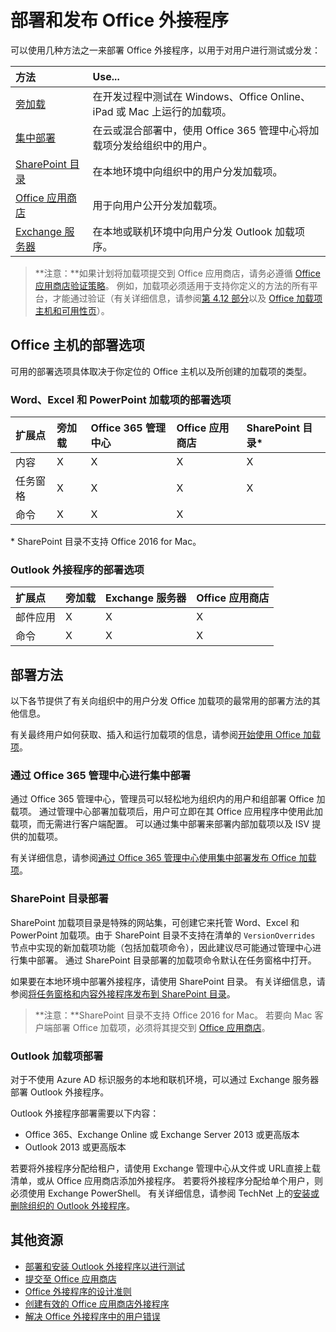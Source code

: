 # <a name="deploy-and-publish-your-office-add-in"></a>部署和发布 Office 外接程序

可以使用几种方法之一来部署 Office 外接程序，以用于对用户进行测试或分发：

|**方法**|**Use...**|
|:---------|:------------|
|[旁加载](../testing/create-a-network-shared-folder-catalog-for-task-pane-and-content-add-ins.md)|在开发过程中测试在 Windows、Office Online、iPad 或 Mac 上运行的加载项。|
|[集中部署](centralized-deployment.md)|在云或混合部署中，使用 Office 365 管理中心将加载项分发给组织中的用户。|
|[SharePoint 目录](publish-task-pane-and-content-add-ins-to-an-add-in-catalog.md)|在本地环境中向组织中的用户分发加载项。|
|[Office 应用商店](https://dev.office.com/officestore/docs/submit-to-the-office-store)|用于向用户公开分发加载项。|
|[Exchange 服务器](#outlook-add-in-deployment)|在本地或联机环境中向用户分发 Outlook 加载项序。|

>**注意：**如果计划将加载项提交到 Office 应用商店，请务必遵循 [Office 应用商店验证策略](https://msdn.microsoft.com/zh-CN/library/jj220035.aspx)。 例如，加载项必须适用于支持你定义的方法的所有平台，才能通过验证（有关详细信息，请参阅[第 4.12 部分](https://dev.office.com/officestore/docs/validation-policies#4-apps-and-add-ins-behave-predictably)以及 [Office 加载项主机和可用性页](https://dev.office.com/add-in-availability)）。

## <a name="deployment-options-by-office-host"></a>Office 主机的部署选项

可用的部署选项具体取决于你定位的 Office 主机以及所创建的加载项的类型。

### <a name="deployment-options-for-word-excel-and-powerpoint-add-ins"></a>Word、Excel 和 PowerPoint 加载项的部署选项

| 扩展点 | 旁加载 | Office 365 管理中心 |Office 应用商店| SharePoint 目录*  |
|:----------------|:------------|:-------------------|:--------------------------------|:-------------|
| 内容         | X           | X                  | X                               | X|
| 任务窗格       | X           | X                  | X                               | X|
| 命令         | X           | X                  | X                               |  |

&#42; SharePoint 目录不支持 Office 2016 for Mac。

### <a name="deployment-options-for-outlook-add-ins"></a>Outlook 外接程序的部署选项

| 扩展点 | 旁加载 | Exchange 服务器 | Office 应用商店 |
|:---------|:------------|:----------------|:-------------|
| 邮件应用 | X           | X               | X            |
| 命令  | X           | X               | X            |

## <a name="deployment-methods"></a>部署方法

以下各节提供了有关向组织中的用户分发 Office 加载项的最常用的部署方法的其他信息。

有关最终用户如何获取、插入和运行加载项的信息，请参阅[开始使用 Office 加载项](https://support.office.com/en-ie/article/Start-using-your-Office-Add-in-82e665c4-6700-4b56-a3f3-ef5441996862?ui=en-US&rs=en-IE&ad=IE)。

### <a name="centralized-deployment-via-the-office-365-admin-center"></a>通过 Office 365 管理中心进行集中部署 

通过 Office 365 管理中心，管理员可以轻松地为组织内的用户和组部署 Office 加载项。 通过管理中心部署加载项后，用户可立即在其 Office 应用程序中使用此加载项，而无需进行客户端配置。 可以通过集中部署来部署内部加载项以及 ISV 提供的加载项。

有关详细信息，请参阅[通过 Office 365 管理中心使用集中部署发布 Office 加载项](centralized-deployment.md)。

### <a name="sharepoint-catalog-deployment"></a>SharePoint 目录部署

SharePoint 加载项目录是特殊的网站集，可创建它来托管 Word、Excel 和 PowerPoint 加载项。由于 SharePoint 目录不支持在清单的 `VersionOverrides` 节点中实现的新加载项功能（包括加载项命令），因此建议尽可能通过管理中心进行集中部署。 通过 SharePoint 目录部署的加载项命令默认在任务窗格中打开。

如果要在本地环境中部署外接程序，请使用 SharePoint 目录。 有关详细信息，请参阅[将任务窗格和内容外接程序发布到 SharePoint 目录](publish-task-pane-and-content-add-ins-to-an-add-in-catalog.md)。

>**注意：**SharePoint 目录不支持 Office 2016 for Mac。 若要向 Mac 客户端部署 Office 加载项，必须将其提交到 [Office 应用商店]。 

### <a name="outlook-add-in-deployment"></a>Outlook 加载项部署

对于不使用 Azure AD 标识服务的本地和联机环境，可以通过 Exchange 服务器部署 Outlook 外接程序。 

Outlook 外接程序部署需要以下内容：

- Office 365、Exchange Online 或 Exchange Server 2013 或更高版本
- Outlook 2013 或更高版本

若要将外接程序分配给租户，请使用 Exchange 管理中心从文件或 URL直接上载清单，或从 Office 应用商店添加外接程序。 若要将外接程序分配给单个用户，则必须使用 Exchange PowerShell。 有关详细信息，请参阅 TechNet 上的[安装或删除组织的 Outlook 外接程序](https://technet.microsoft.com/zh-cn/library/jj943752(v=exchg.150).aspx)。

## <a name="additional-resources"></a>其他资源

- [部署和安装 Outlook 外接程序以进行测试](../outlook/testing-and-tips.md) 
- [提交至 Office 应用商店][Office 应用商店]
- [Office 外接程序的设计准则](../design/add-in-design)
- [创建有效的 Office 应用商店外接程序](https://msdn.microsoft.com/zh-CN/library/jj635874.aspx)
- [解决 Office 外接程序中的用户错误](../testing/testing-and-troubleshooting.md)

[Office 应用商店]: http://msdn.microsoft.com/library/ff075782-1303-4517-91cc-b3d730e9b9ae%28Office.15%29.aspx
[Office Add-in host and platform availability]: http://dev.office.com/add-in-availability

